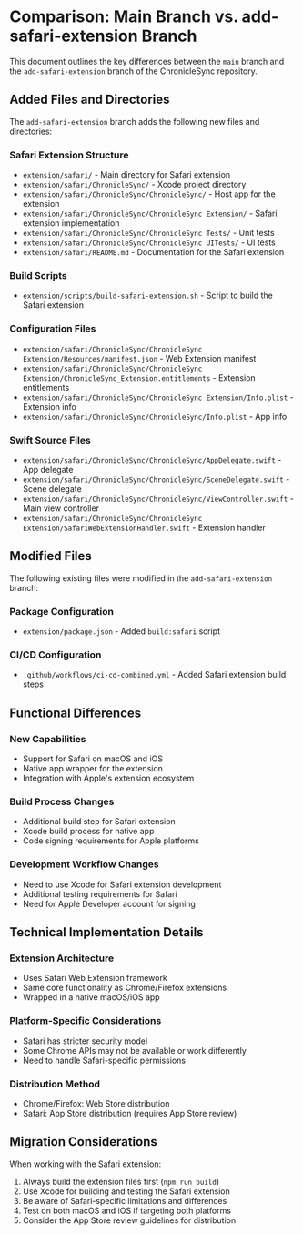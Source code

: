 # Comparison: Main Branch vs. add-safari-extension Branch

This document outlines the key differences between the `main` branch and the `add-safari-extension` branch of the ChronicleSync repository.

## Added Files and Directories

The `add-safari-extension` branch adds the following new files and directories:

### Safari Extension Structure
- `extension/safari/` - Main directory for Safari extension
- `extension/safari/ChronicleSync/` - Xcode project directory
- `extension/safari/ChronicleSync/ChronicleSync/` - Host app for the extension
- `extension/safari/ChronicleSync/ChronicleSync Extension/` - Safari extension implementation
- `extension/safari/ChronicleSync/ChronicleSync Tests/` - Unit tests
- `extension/safari/ChronicleSync/ChronicleSync UITests/` - UI tests
- `extension/safari/README.md` - Documentation for the Safari extension

### Build Scripts
- `extension/scripts/build-safari-extension.sh` - Script to build the Safari extension

### Configuration Files
- `extension/safari/ChronicleSync/ChronicleSync Extension/Resources/manifest.json` - Web Extension manifest
- `extension/safari/ChronicleSync/ChronicleSync Extension/ChronicleSync_Extension.entitlements` - Extension entitlements
- `extension/safari/ChronicleSync/ChronicleSync Extension/Info.plist` - Extension info
- `extension/safari/ChronicleSync/ChronicleSync/Info.plist` - App info

### Swift Source Files
- `extension/safari/ChronicleSync/ChronicleSync/AppDelegate.swift` - App delegate
- `extension/safari/ChronicleSync/ChronicleSync/SceneDelegate.swift` - Scene delegate
- `extension/safari/ChronicleSync/ChronicleSync/ViewController.swift` - Main view controller
- `extension/safari/ChronicleSync/ChronicleSync Extension/SafariWebExtensionHandler.swift` - Extension handler

## Modified Files

The following existing files were modified in the `add-safari-extension` branch:

### Package Configuration
- `extension/package.json` - Added `build:safari` script

### CI/CD Configuration
- `.github/workflows/ci-cd-combined.yml` - Added Safari extension build steps

## Functional Differences

### New Capabilities
- Support for Safari on macOS and iOS
- Native app wrapper for the extension
- Integration with Apple's extension ecosystem

### Build Process Changes
- Additional build step for Safari extension
- Xcode build process for native app
- Code signing requirements for Apple platforms

### Development Workflow Changes
- Need to use Xcode for Safari extension development
- Additional testing requirements for Safari
- Need for Apple Developer account for signing

## Technical Implementation Details

### Extension Architecture
- Uses Safari Web Extension framework
- Same core functionality as Chrome/Firefox extensions
- Wrapped in a native macOS/iOS app

### Platform-Specific Considerations
- Safari has stricter security model
- Some Chrome APIs may not be available or work differently
- Need to handle Safari-specific permissions

### Distribution Method
- Chrome/Firefox: Web Store distribution
- Safari: App Store distribution (requires App Store review)

## Migration Considerations

When working with the Safari extension:

1. Always build the extension files first (`npm run build`)
2. Use Xcode for building and testing the Safari extension
3. Be aware of Safari-specific limitations and differences
4. Test on both macOS and iOS if targeting both platforms
5. Consider the App Store review guidelines for distribution